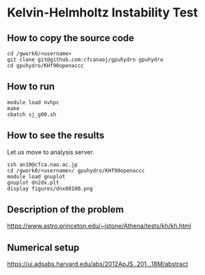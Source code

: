 # Kelvin-Helmholtz Instability Test

## How to copy the source code

    cd /gwork0/<username>
    git clone git@github.com:cfcanaoj/gpuhydro gpuhydro
    cd gpuhydro/KHf90openaccc
    

## How to run

	module load nvhpc
	make
	sbatch sj_g00.sh

## How to see the results
Let us move to analysis server.

    ssh an10@cfca.nao.ac.jp
    cd /gwork0/<username>/ gpuhydro/KHf90openaccc
    module load gnuplot
    gnuplot dn2dx.plt
    display figures/dnx00100.png

## Description of the problem

https://www.astro.princeton.edu/~jstone/Athena/tests/kh/kh.html

## Numerical setup

https://ui.adsabs.harvard.edu/abs/2012ApJS..201...18M/abstract



